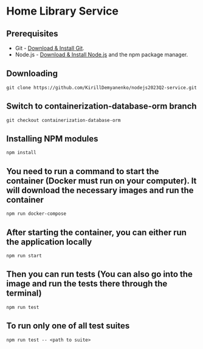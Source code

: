 # Home Library Service

## Prerequisites

- Git - [Download & Install Git](https://git-scm.com/downloads).
- Node.js - [Download & Install Node.js](https://nodejs.org/en/download/) and the npm package manager.

## Downloading

```
git clone https://github.com/KirillDemyanenko/nodejs2023Q2-service.git
```

## Switch to containerization-database-orm branch

```
git checkout containerization-database-orm
```

## Installing NPM modules

```
npm install
```

## You need to run a command to start the container (Docker must run on your computer). It will download the necessary images and run the container

```
npm run docker-compose
```

## After starting the container, you can either run the application locally
```
npm run start
```
## Then you can run tests (You can also go into the image and run the tests there through the terminal)

```
npm run test
```

## To run only one of all test suites

```
npm run test -- <path to suite>
```
